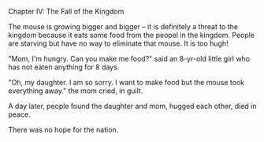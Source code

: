 Chapter IV: The Fall of the Kingdom 

The mouse is growing bigger and bigger – it is definitely a threat to the kingdom because it eats some food from the peopel 
in the kingdom. People are starving but have no way to eliminate that mouse. It is too hugh! 

"Mom, I'm hungry. Can you make me food?" said an 8-yr-old little girl who has not eaten anything for 8 days.

"Oh, my daughter. I am so sorry. I want to make food but the mouse took everything away." the mom cried, in guilt. 

A day later, people found the daughter and mom, hugged each other, died in peace. 

There was no hope for the nation.